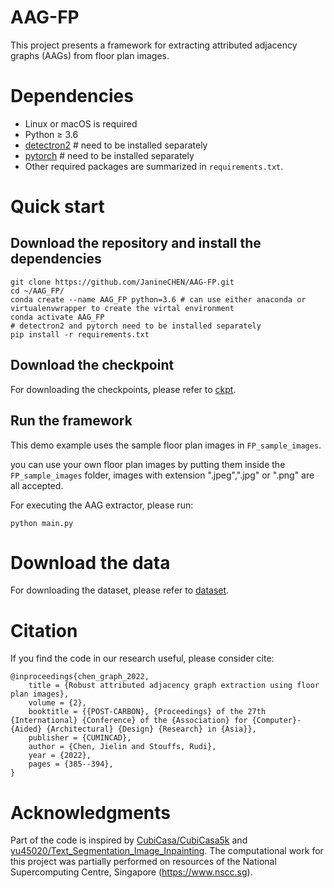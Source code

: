 # AAG-FP
This project presents a framework for extracting attributed adjacency graphs (AAGs) from floor plan images.

# Dependencies
- Linux or macOS is required
- Python ≥ 3.6
- <a href="https://detectron2.readthedocs.io/en/latest/tutorials/install.html">detectron2<a> # need to be installed separately
- <a href="https://pytorch.org/">pytorch<a> # need to be installed separately
- Other required packages are summarized in `requirements.txt`.

# Quick start
## Download the repository and install the dependencies 
```
git clone https://github.com/JanineCHEN/AAG-FP.git 
cd ~/AAG_FP/
conda create --name AAG_FP python=3.6 # can use either anaconda or virtualenvwrapper to create the virtal environment
conda activate AAG_FP
# detectron2 and pytorch need to be installed separately
pip install -r requirements.txt
```
  
## Download the checkpoint
For downloading the checkpoints, please refer to <a href="https://github.com/JanineCHEN/AAG-FP/tree/main/ckpt">ckpt</a>.

## Run the framework
This demo example uses the sample floor plan images in `FP_sample_images`.

you can use your own floor plan images by putting them inside the `FP_sample_images` folder, images with extension ".jpeg",".jpg" or ".png" are all accepted.

For executing the AAG extractor, please run:
```
python main.py
```

# Download the data
For downloading the dataset, please refer to <a href="https://github.com/JanineCHEN/AAG-FP/tree/main/dataset">dataset</a>.

# Citation
If you find the code in our research useful, please consider cite:
```
@inproceedings{chen_graph_2022,
	title = {Robust attributed adjacency graph extraction using floor plan images},
	volume = {2},
	booktitle = {{POST-CARBON}, {Proceedings} of the 27th {International} {Conference} of the {Association} for {Computer}-{Aided} {Architectural} {Design} {Research} in {Asia}},
	publisher = {CUMINCAD},
	author = {Chen, Jielin and Stouffs, Rudi},
	year = {2022},
	pages = {385--394},
}
```

# Acknowledgments
Part of the code is inspired by <a href="https://github.com/CubiCasa/CubiCasa5k">CubiCasa/CubiCasa5k</a> and <a href="https://github.com/yu45020/Text_Segmentation_Image_Inpainting">yu45020/Text_Segmentation_Image_Inpainting</a>. The computational work for this project was partially performed on resources of the National Supercomputing Centre, Singapore (https://www.nscc.sg).
